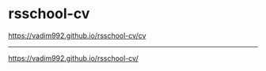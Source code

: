 # rsschool-cv
https://vadim992.github.io/rsschool-cv/cv
****
https://vadim992.github.io/rsschool-cv/

